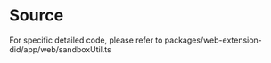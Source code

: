 # Source

For specific detailed code, please refer to packages/web-extension-did/app/web/sandboxUtil.ts

